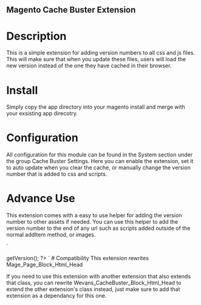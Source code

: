 ## Magento Cache Buster Extension

# Description
This is a simple extension for adding version numbers to all css and js files. This will make sure that when you update these files, users will load the new version instead of the one they have cached in their browser.

# Install
Simply copy the app directory into your magento install and merge with your exsisting app direcotry.

# Configuration
All configuration for this module can be found in the System section under the group Cache Buster Settings. Here you can enable the extension, set it to auto update when you clear the cache, or manually change the version number that is added to css and scripts.

# Advance Use
This extension comes with a easy to use helper for adding the version number to other assets if needed. You can use this helper to add the version number to the end of any url such as scripts added outside of the normal addItem method, or images.

`
<?php $versionNum = Mage::helper('cachebuster')->getVersion(); ?>

<link href="//code.ionicframework.com/ionicons/2.0.1/css/ionicons.min.css<?php echo $versionNum; ?>" rel="stylesheet">
`
# Compatibility
This extension rewrites Mage_Page_Block_Html_Head

If you need to use this extension with another extension that also extends that class, you can rewrite Wevans_CacheBuster_Block_Html_Head to extend the other extension's class instead, just make sure to add that extension as a dependancy for this one.
